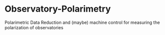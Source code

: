 # Observatory-Polarimetry
Polarimetric Data Reduction and (maybe) machine control for measuring the polarization of observatories
